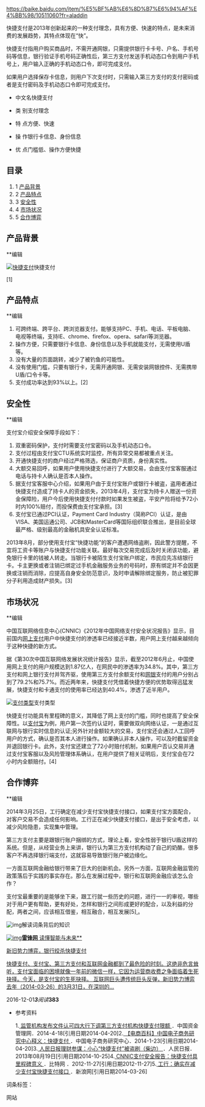 



https://baike.baidu.com/item/%E5%BF%AB%E6%8D%B7%E6%94%AF%E4%BB%98/10511060?fr=aladdin




快捷支付是2013年创新起来的一种支付理念，具有方便、快速的特点，是未来消费的发展趋势，其特点体现在“快”。

快捷支付指用户购买商品时，不需开通网银，只需提供银行卡卡号、户名、手机号码等信息，银行验证手机号码正确性后，第三方支付发送手机动态口令到用户手机号上，用户输入正确的手机动态口令，即可完成支付。

如果用户选择保存卡信息，则用户下次支付时，只需输入第三方支付的支付密码或者是支付密码及手机动态口令即可完成支付。

- 中文名快捷支付 
- 类    别支付理念


- 特    点方便、快速
- 操    作银行卡信息、身份信息
- 优    点门槛低、操作方便快捷

## 目录

1. 1 [产品背景](https://baike.baidu.com/item/%E5%BF%AB%E6%8D%B7%E6%94%AF%E4%BB%98/10511060?fr=aladdin#1)
2. 2 [产品特点](https://baike.baidu.com/item/%E5%BF%AB%E6%8D%B7%E6%94%AF%E4%BB%98/10511060?fr=aladdin#2)
3. 3 [安全性](https://baike.baidu.com/item/%E5%BF%AB%E6%8D%B7%E6%94%AF%E4%BB%98/10511060?fr=aladdin#3)
4. 4 [市场状况](https://baike.baidu.com/item/%E5%BF%AB%E6%8D%B7%E6%94%AF%E4%BB%98/10511060?fr=aladdin#4)
5. 5 [合作博弈](https://baike.baidu.com/item/%E5%BF%AB%E6%8D%B7%E6%94%AF%E4%BB%98/10511060?fr=aladdin#5)

## 产品背景

**编辑

[![快捷支付](https://gss0.bdstatic.com/-4o3dSag_xI4khGkpoWK1HF6hhy/baike/s%3D220/sign=da21c58fb31c8701d2b6b5e4177e9e6e/730e0cf3d7ca7bcbfe14bc44be096b63f624a86a.jpg)](https://baike.baidu.com/pic/%E5%BF%AB%E6%8D%B7%E6%94%AF%E4%BB%98/10511060/0/027a45b53db85b9536d3ca8b?fr=lemma&ct=single)快捷支付

[1]

 

## 产品特点

**编辑

1. 可跨终端、跨平台、跨浏览器支付。能够支持PC、手机、电话、平板电脑、电视等终端，支持IE、chrome、firefox、opera、safari等浏览器。
2. 操作方便，只需要银行卡信息、身份信息以及手机就能支付，无需使用U盾等。
3. 没有大量的页面跳转，减少了被钓鱼的可能性。
4. 没有使用门槛，只要有银行卡，无需开通网银、无需安装网银控件、无需携带U盾/口令卡等。
5. 支付成功率达到93%以上。[2][ ]()

## 安全性

**编辑

支付宝介绍安全保障手段如下：

1. 双重密码保护，支付时需要支付宝密码以及手机动态口令。
2. 支付过程由支付宝CTU系统实时监控，所有异常交易都被重点关注。
3. 开通快捷支付的商户经过严格筛选，保证商户资质，身份真实性。
4. 大额交易回呼，如果用户使用快捷支付进行了大额交易，会由支付宝客服通过电话与持卡人确认是否本人操作。
5. 据支付宝客服中心介绍，如果用户由于支付宝账户或银行卡被盗，盗用者通过快捷支付造成了持卡人的资金损失，2013年4月，支付宝为持卡人赠送一份资金保障险，用户今后使用快捷支付付款时如果发生被盗，平安产险将给予72小时内100%赔付，而投保费由支付宝承担。[3][ ]()
6. 支付宝已通过PCI认证，Payment Card Industry（简称PCI）认证，是由VISA、美国运通公司、JCB和MasterCard等国际组织联合推出，是目前全球最严格、级别最高的金融机具安全认证标准。

2013年8月，部分使用支付宝“快捷功能”的客户遭遇网络盗刷，因此警方提醒，不宜将工资卡等账户与快捷支付功能关联。最好每次交易完成后及时关闭该功能，避免银行卡里的钱被人转走。当银行卡被陌生支付宝账户绑定，市民应先冻结银行卡。卡主更换或者注销已绑定过手机金融服务业务的号码时，原有绑定并不会因更换或注销而消除，应提高自身安全防范意识，及时申请解除绑定服务，防止被犯罪分子利用造成财产损失。[3][ ]()

## 市场状况

**编辑

中国互联网络信息中心(CNNIC)《2012年中国网络支付安全状况报告》显示，目前国内[网上支付](https://baike.baidu.com/item/%E7%BD%91%E4%B8%8A%E6%94%AF%E4%BB%98)用户中快捷支付的渗透率已经接近半数，用户网上支付越来越倾向于这种快捷的新方式。

据《第30次中国互联网络发展状况统计报告》显示，截至2012年6月止，中国使用网上支付的用户规模达到1.87亿人，在网民中的渗透率为34.8%。其中，第三方支付和网上银行支付并驾齐驱，使用第三方支付余额支付和[网银](https://baike.baidu.com/item/%E7%BD%91%E9%93%B6)支付的用户分别占到了79.2%和75.7%。而近两年来，快捷支付凭借着快捷方便的优势取得迅猛发展，快捷支付和卡通支付的使用率已经达到40.4%，渗透了近半用户。

[![支付类型](https://gss0.bdstatic.com/-4o3dSag_xI4khGkpoWK1HF6hhy/baike/s%3D220/sign=27141293f21fbe09185ec4165b620c30/0df431adcbef760917e9b47a2edda3cc7dd99e70.jpg)](https://baike.baidu.com/pic/%E5%BF%AB%E6%8D%B7%E6%94%AF%E4%BB%98/10511060/0/0df431adcbef760917e9b47a2edda3cc7dd99e70?fr=lemma&ct=single)支付类型

快捷支付功能具有里程碑的意义，其降低了网上支付的门槛，同时也提高了安全保障性。以[支付宝](https://baike.baidu.com/item/%E6%94%AF%E4%BB%98%E5%AE%9D)为例，用户第一次签约认证时，需要做双向网络认证，一是通过互联网与银行实时信息的认证;另外针对金额较大的交易，支付宝还会通过人工回呼用户的方式，确认是否其本人进行操作。如果确认非本人操作，可以及时截留资金并退回银行卡。此外，支付宝还建立了72小时赔付机制，如果用户否认交易并通过支付宝客服以及风险管理体系确认，在用户提供了相关证明后，支付宝会在72小时内全额赔付。[4][ ]()

## 合作博弈

**编辑

2014年3月25日，工行确定在减少支付宝快捷支付接口，如果支付宝方面配合，对客户交易不会造成任何影响。工行正在减少快捷支付接口，是出于安全考虑，以减少风险隐患，实现集中管理。

第三方支付主要是跟银行账户捆绑的方式，理论上看，安全性弱于银行U盾这样的系统。但是，从经营业务上来讲，银行认为第三方支付机构动了自己的奶酪，很多客户不再选择银行端支付，这就容易导致银行账户被边缘化。

一方面互联网金融给银行带来了巨大的创新机会。另外一方面，互联网金融监管的政策落后于实践的事实存在。那么在发展过程中，银行和互联网金融应该怎么合作？

支付宝最重要的是能够坐下来，跟工行就一些历史的问题，进行一一的审视，哪些对于用户更有帮助，更有好处，怎样和银行之间形成更好的配合，以及利益的分配，两者之间，应该相互借鉴，相互融合，相互发展[5][ ]() 。

![img](https://bkssl.bdimg.com/static/wiki-lemma/widget/lemma_content/mainContent/tashuo/img/ta-logo-blue_8955330.png)解读词条背后的知识

[![img](https://imgsa.baidu.com/baike/pic/item/caef76094b36acaf8f8b6e1774d98d1000e99cf6.jpg)**雷锋网** 读懂智能与未来**](https://baike.baidu.com/tashuo/authorcenter?authorId=f78312c88bb2b6e8f8fbf926)

[新旧势力博弈，银行绞杀快捷支付](https://baike.baidu.com/tashuo/browse/content?id=cf1d6ae7ce1818d970d36dff&lemmaId=&fromLemmaModule=pcBottom)

[快捷支付、支付宝、第三方支付和互联网金融都到了最危险的时刻。这绝非危言耸听，支付宝面临的困境就像一年前的微信一样，它因为运营商收费之争面临着生死抉择。今天，是支付宝的生死抉择。 互联网巨头遭传统巨头反弹，新旧势力博弈 去年（2014-03-26）的3月31日，在深圳的...](https://baike.baidu.com/tashuo/browse/content?id=cf1d6ae7ce1818d970d36dff&lemmaId=&fromLemmaModule=pcBottom)

2016-12-01****3***阅读***383**

- 参考资料

  1.[  ](https://baike.baidu.com/item/%E5%BF%AB%E6%8D%B7%E6%94%AF%E4%BB%98/10511060?fr=aladdin#ref_[1]_5568440)[监管机构发布文件认可四大行下调第三方支付机构快捷支付限额 ](https://baike.baidu.com/redirect/f51ap3oBcwT-1-h4htbNdxxB5I-jn1ZKiSQZgthH4mR3_d27WMh3G60ZpczyFhjsszFW2_qc-KTM6dySeONa2NmVG0qfjyp0G2TQAv0g5gUo5XoXYTONQ9g2HP4e) ．中国资金管理网．2014-4-18[引用日期2014-04-20]2.[  ](https://baike.baidu.com/item/%E5%BF%AB%E6%8D%B7%E6%94%AF%E4%BB%98/10511060?fr=aladdin#ref_[2]_5568440)[【电商百科】中国电子商务研究中心释义：快捷支付 ](https://baike.baidu.com/redirect/fb81wZutv3Gd2zDL12EFsRgSIH88TW9lSgmiojeN8lgZOkEBSlvdubP2RpNOHbgTh7gGUBVOrwhEgj9fgvobWPh76i24rQo) ．中国电子商务研究中心．2014-1-23[引用日期2014-04-20]3.[  ](https://baike.baidu.com/item/%E5%BF%AB%E6%8D%B7%E6%94%AF%E4%BB%98/10511060?fr=aladdin#ref_[3]_5568440)[人民日报理财参谋：小心“快捷支付”被盗刷（柴边） ](https://baike.baidu.com/redirect/8a97WdZqIopbZDpeLtdl5wmbJCdl_d7mtSp3DpbvTiw53J8cX5SLyoCZq5r-6lsmwG-4BnreWEMq55-b71gXxqswkOcNJCX0ePJXOHZGz9xtvwcwTdqJUlE) ．人民日报．2013年08月19日[引用日期2014-10-25]4.[  ](https://baike.baidu.com/item/%E5%BF%AB%E6%8D%B7%E6%94%AF%E4%BB%98/10511060?fr=aladdin#ref_[4]_5568440)[CNNIC支付安全报告：快捷支付具里程碑意义 ](https://baike.baidu.com/redirect/d6c7Uv7UN4pHz_SGprHoWzZienW9S42HF8VVAMdzQKLDC9fhtcarPDiF1k_KyWCpTpOQKbepSHL-tBTH0JNBKfaXtzOC0rY) ．比特网 ．2012-11-27[引用日期2012-11-27]5.[  ](https://baike.baidu.com/item/%E5%BF%AB%E6%8D%B7%E6%94%AF%E4%BB%98/10511060?fr=aladdin#ref_[5]_5568440)[工行：确实在减少支付宝快捷支付接口 ](https://baike.baidu.com/redirect/6ae6N_mUTIkd-1Fellolr_7KkpR7w_PmgZkn6_HHYotIsEixp1kAN2IGevUfCQLn4CGthtOKj9v_6hQsbddXg5I0v2mIYmB30wtPbQpTlcdvX23_) ．新浪网[引用日期2014-03-26]

词条标签：

网站